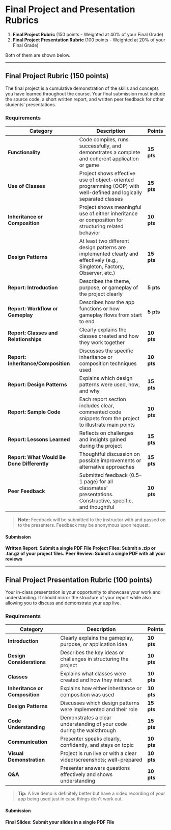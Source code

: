 # Final Project and Presentation Rubrics 

1. **Final Project Rubric** (150 points - Weighted at 40% of your Final Grade)  
2. **Final Project Presentation Rubric** (100 points - Weighted at 20% of your Final Grade)

Both of them are shown below.

---

## Final Project Rubric (150 points)

The final project is a cumulative demonstration of the skills and concepts you have learned throughout the course. Your final submission must include the source code, a short written report, and written peer feedback for other students' presentations.

###  Requirements

| Category | Description | Points |
|---------|-------------|--------|
| **Functionality** | Code compiles, runs successfully, and demonstrates a complete and coherent application or game | **15 pts** |
| **Use of Classes** | Project shows effective use of object-oriented programming (OOP) with well-defined and logically separated classes | **15 pts** |
| **Inheritance or Composition** | Project shows meaningful use of either inheritance or composition for structuring related behavior | **10 pts** |
| **Design Patterns** | At least two different design patterns are implemented clearly and effectively (e.g., Singleton, Factory, Observer, etc.) | **15 pts** |
| **Report: Introduction** | Describes the theme, purpose, or gameplay of the project clearly | **5 pts** |
| **Report: Workflow or Gameplay** | Describes how the app functions or how gameplay flows from start to end | **5 pts** |
| **Report: Classes and Relationships** | Clearly explains the classes created and how they work together | **10 pts** |
| **Report: Inheritance/Composition** | Discusses the specific inheritance or composition techniques used | **10 pts** |
| **Report: Design Patterns** | Explains which design patterns were used, how, and why | **15 pts** |
| **Report: Sample Code** | Each report section includes clear, commented code snippets from the project to illustrate main points | **10 pts** |
| **Report: Lessons Learned** | Reflects on challenges and insights gained during the project | **15 pts** |
| **Report: What Would Be Done Differently** | Thoughtful discussion on possible improvements or alternative approaches | **15 pts** |
| **Peer Feedback** | Submitted feedback (0.5–1 page) for all classmates’ presentations. Constructive, specific, and thoughtful | **10 pts** |

> **Note:** Feedback will be submitted to the instructor with  and passed on to the presenters. Feedback may be anonymous upon request.
#### Submission
**Written Report: Submit a single PDF File**
**Project Files: Submit a .zip or .tar.gz of your project files.**
**Peer Review: Submit a single PDF with all your reviews**

---

## Final Project Presentation Rubric (100 points)

Your in-class presentation is your opportunity to showcase your work and understanding. It should mirror the structure of your report while also allowing you to discuss and demonstrate your app live.

###  Requirements

| Category | Description | Points |
|---------|-------------|--------|
| **Introduction** | Clearly explains the gameplay, purpose, or application idea | **10 pts** |
| **Design Considerations** | Describes the key ideas or challenges in structuring the project | **10 pts** |
| **Classes** | Explains what classes were created and how they interact | **10 pts** |
| **Inheritance or Composition** | Explains how either inheritance or composition was used | **10 pts** |
| **Design Patterns** | Discusses which design patterns were implemented and their role | **15 pts** |
| **Code Understanding** | Demonstrates a clear understanding of your code during the walkthrough | **15 pts** |
| **Communication** | Presenter speaks clearly, confidently, and stays on topic | **10 pts** |
| **Visual Demonstration** | Project is run live or with a clear video/screenshots; well-prepared | **10 pts** |
| **Q&A** | Presenter answers questions effectively and shows understanding | **10 pts** |

> **Tip:** A live demo is definitely better but have a video recording of your app being used just in case things don't work out.
#### Submission
**Final Slides: Submit your slides in a single PDF File**


